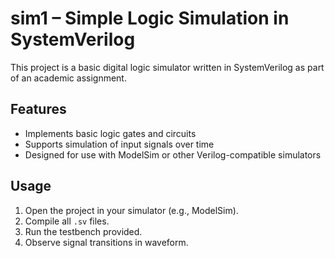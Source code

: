 # sim1 – Simple Logic Simulation in SystemVerilog

This project is a basic digital logic simulator written in SystemVerilog as part of an academic assignment.

## Features

- Implements basic logic gates and circuits
- Supports simulation of input signals over time
- Designed for use with ModelSim or other Verilog-compatible simulators

## Usage

1. Open the project in your simulator (e.g., ModelSim).
2. Compile all `.sv` files.
3. Run the testbench provided.
4. Observe signal transitions in waveform.



